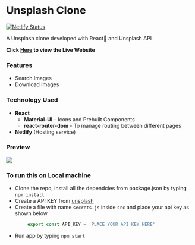 # Unsplash Clone
[![Netlify Status](https://api.netlify.com/api/v1/badges/990d8dc3-ee35-4e7a-ab1e-dedf979a97ac/deploy-status)](https://app.netlify.com/sites/mani-unsplash-clone/deploys)

A Unsplash clone developed with React🚀 and Unsplash API

**Click [Here]() to view the Live Website**

### Features
- Search Images
- Download Images

### Technology Used
* **React**
    * **Material-UI** - Icons and Prebuilt Components
     * **react-router-dom** - To manage routing between different pages
* **Netlify** (Hosting service)


### Preview
<img src="./public/preview.gif" />


### To run this on Local machine
* Clone the repo, install all the dependcies from package.json by typing `npm install`
* Create a API KEY from [unsplash](https://unsplash.com/oauth/applications)
* Create a file with name `secrets.js` inside `src` and place your api key as shown below
```javascript 
        export const API_KEY = 'PLACE YOUR API KEY HERE'   
```
* Run app by typing `npm start`